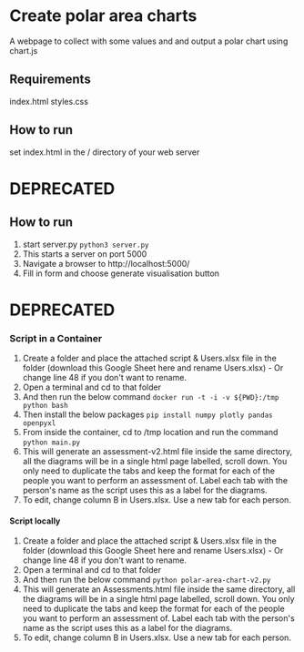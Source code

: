 # Create polar area charts 
A webpage to collect with some values and and output a polar chart using chart.js

## Requirements
index.html
styles.css

## How to run
set index.html in the / directory of your web server

# DEPRECATED
## How to run
1. start server.py 
```python3 server.py```
2. This starts a server on port 5000
3. Navigate a browser to http://localhost:5000/
4. Fill in form and choose generate visualisation button
# DEPRECATED

### Script in a Container
1. Create a folder and place the attached script & Users.xlsx file in the folder (download this Google Sheet here and rename Users.xlsx) - Or change line 48 if you don't want to rename.
2. Open a terminal and cd to that folder
3. And then run the below command
```docker run -t -i -v ${PWD}:/tmp python bash```
4. Then install the below packages
```pip install numpy plotly pandas openpyxl```
5. From inside the container, cd to /tmp location and run the command
```python main.py```
6. This will generate an assessment-v2.html file inside the same directory, all the diagrams will be in a single html page labelled, scroll down.
You only need to duplicate the tabs and keep the format for each of the people you want to perform an assessment of. Label each tab with the person's name as the script uses this as a label for the diagrams.
7. To edit, change column B in Users.xlsx. Use a new tab for each person.

#### Script locally
1. Create a folder and place the attached script & Users.xlsx file in the folder (download this Google Sheet here and rename Users.xlsx) - Or change line 48 if you don't want to rename.
2. Open a terminal and cd to that folder
3. And then run the below command
```python polar-area-chart-v2.py```
4. This will generate an Assessments.html file inside the same directory, all the diagrams will be in a single html page labelled, scroll down.
You only need to duplicate the tabs and keep the format for each of the people you want to perform an assessment of. Label each tab with the person's name as the script uses this as a label for the diagrams.
5. To edit, change column B in Users.xlsx. Use a new tab for each person.

